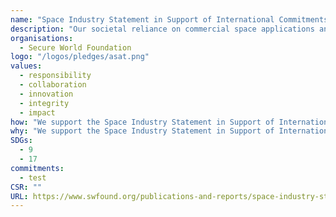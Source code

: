 ```yaml
---
name: "Space Industry Statement in Support of International Commitments to Not Conduct ASAT Tests"
description: "Our societal reliance on commercial space applications and services continues to grow, with applications spanning communication systems, navigation, Earth observation, and more. These societal benefits are at risk of being disrupted by the continued testing of anti-satellite (ASAT) weapons that produce large amounts of orbital debris, such as direct-ascent anti-satellite missiles. These tests directly threaten the safety of our space systems and the long-term sustainability of the space environment within which they operate, including the future economic development of low Earth orbit.  In December 2023, the UN General Assembly adopted a resolution 77/41 calling upon countries to commit not to conduct such tests."
organisations: 
  - Secure World Foundation
logo: "/logos/pledges/asat.png"
values: 
  - responsibility
  - collaboration
  - innovation
  - integrity
  - impact
how: "We support the Space Industry Statement in Support of International Commitments to Not Conduct ASAT Tests by providing resources for research, facilitating collaboration among teams, and ensuring access to necessary tools and technology. Additionally, we prioritise training and development to enhance skills related to ASAT initiatives."
why: "We support the Space Industry Statement in Support of International Commitments to Not Conduct ASAT Tests because it fosters innovation, encourages collaboration, and drives the advancement of technology that can benefit society. By investing in ASAT initiatives, we aim to promote sustainable practices and ensure a brighter future for all."
SDGs:
  - 9
  - 17
commitments:
  - test
CSR: ""
URL: https://www.swfound.org/publications-and-reports/space-industry-statement-in-support-of-international-commitments-to-not-conduct-asat-tests
---
```

